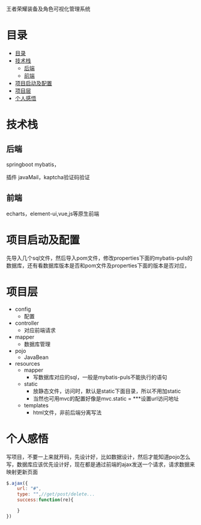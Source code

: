 王者荣耀装备及角色可视化管理系统
# 目录
- [目录](#目录)
- [技术栈](#技术栈)
  - [后端](#后端)
  - [前端](#前端)
- [项目启动及配置](#项目启动及配置)
- [项目层](#项目层)
- [个人感悟](#个人感悟)

# 技术栈
## 后端
springboot mybatis，

插件
javaMail，kaptcha验证码验证
## 前端
echarts，element-ui,vue,js等原生前端

# 项目启动及配置
先导入几个sql文件，然后导入pom文件，修改properties下面的mybatis-puls的数据库，还有看数据库版本是否和pom文件及properties下面的版本是否对应，


# 项目层
-   config
    -   配置
-   controller
    -   对应前端请求
-   mapper
    -   数据库管理
-   pojo
    -   JavaBean
-   resources
    -   mapper 
        -   写数据库对应的sql，一般是mybatis-puls不能执行的语句
    -   static
        -   放静态文件，访问时，默认是static下面目录，所以不用加static
        -   当然也可用mvc的配置好像是mvc.static = ***设置url访问地址
    -   templates
        -   html文件，非前后端分离写法


# 个人感悟
写项目，不要一上来就开码，先设计好，比如数据设计，然后才能知道pojo怎么写，数据库应该优先设计好，现在都是通过前端的ajax发送一个请求，请求数据来映射更新页面
```js
$.ajax({
    url: "#",
    type: "",//get/post/delete...
    success:function(re){

    }
})

```
